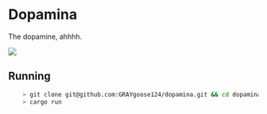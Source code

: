 # Dopamina 
The dopamine, ahhhh.

![](https://github.com/GRAYgoose124/dopamina/tree/main/assets/DOPAMINE.svg)

## Running
```bash
    > git clone git@github.com:GRAYgoose124/dopamina.git && cd dopamina
    > cargo run
```

